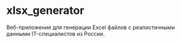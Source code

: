 # xlsx_generator
Веб-приложение для генерации Excel файлов с реалистичными данными IT-специалистов из России.
